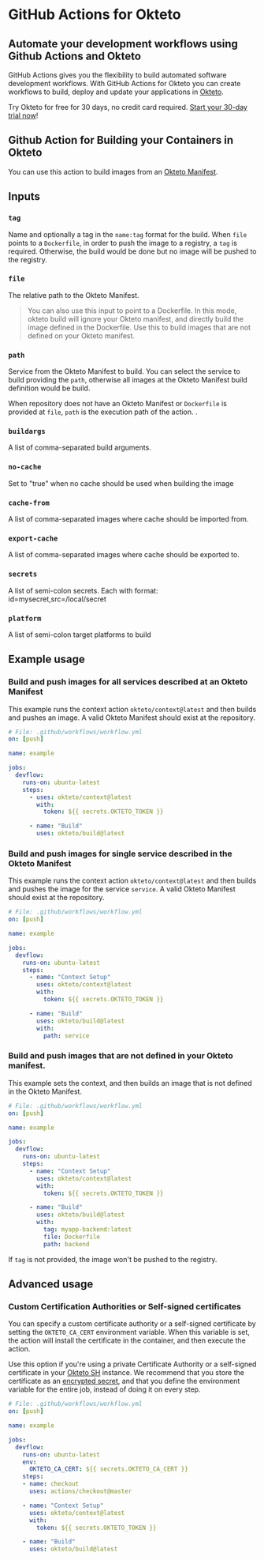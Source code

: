 # GitHub Actions for Okteto

## Automate your development workflows using Github Actions and Okteto

GitHub Actions gives you the flexibility to build automated software development workflows. With GitHub Actions for Okteto you can create workflows to build, deploy and update your applications in [Okteto](www.okteto.com).

Try Okteto for free for 30 days, no credit card required. [Start your 30-day trial now](https://www.okteto.com/free-trial/)!

## Github Action for Building your Containers in Okteto

You can use this action to build images from an [Okteto Manifest](https://www.okteto.com/docs/reference/manifest/).

## Inputs

### `tag`

Name and optionally a tag in the `name:tag` format for the build. When `file` points to a `Dockerfile`, in order to push the image to a registry, a `tag` is required. Otherwise, the build would be done but no image will be pushed to the registry.

### `file`

The relative path to the Okteto Manifest.

> You can also use this input to point to a Dockerfile. In this mode, okteto build will ignore your Okteto manifest, and directly build the image defined in the Dockerfile. Use this to build images that are not defined on your Okteto manifest.

### `path`

Service from the Okteto Manifest to build. You can select the service to build providing the `path`, otherwise all images at the Okteto Manifest build definition would be build.

When repository does not have an Okteto Manifest or `Dockerfile` is provided at `file`, `path` is the execution path of the action. .

### `buildargs`

A list of comma-separated build arguments.

### `no-cache`

Set to "true" when no cache should be used when building the image

### `cache-from`

A list of comma-separated images where cache should be imported from.

### `export-cache`

A list of comma-separated images where cache should be exported to.

### `secrets`

A list of semi-colon secrets. Each with format: id=mysecret,src=/local/secret

### `platform`

A list of semi-colon target platforms to build

## Example usage

### Build and push images for all services described at an Okteto Manifest

This example runs the context action `okteto/context@latest` and then builds and pushes an image. A valid Okteto Manifest should exist at the repository.

```yaml
# File: .github/workflows/workflow.yml
on: [push]

name: example

jobs:
  devflow:
    runs-on: ubuntu-latest
    steps:
      - uses: okteto/context@latest
        with:
          token: ${{ secrets.OKTETO_TOKEN }}

      - name: "Build"
        uses: okteto/build@latest
```

### Build and push images for single service described in the Okteto Manifest

This example runs the context action `okteto/context@latest` and then builds and pushes the image for the service `service`. A valid Okteto Manifest should exist at the repository.

```yaml
# File: .github/workflows/workflow.yml
on: [push]

name: example

jobs:
  devflow:
    runs-on: ubuntu-latest
    steps:
      - name: "Context Setup"
        uses: okteto/context@latest
        with:
          token: ${{ secrets.OKTETO_TOKEN }}

      - name: "Build"
        uses: okteto/build@latest
        with:
          path: service
```

### Build and push images that are not defined in your Okteto manifest.

This example sets the context, and then builds an image that is not defined in the Okteto Manifest.

```yaml
# File: .github/workflows/workflow.yml
on: [push]

name: example

jobs:
  devflow:
    runs-on: ubuntu-latest
    steps:
      - name: "Context Setup"
        uses: okteto/context@latest
        with:
          token: ${{ secrets.OKTETO_TOKEN }}

      - name: "Build"
        uses: okteto/build@latest
        with:
          tag: myapp-backend:latest
          file: Dockerfile
          path: backend
```

If `tag` is not provided, the image won't be pushed to the registry.

## Advanced usage

### Custom Certification Authorities or Self-signed certificates

You can specify a custom certificate authority or a self-signed certificate by setting the `OKTETO_CA_CERT` environment variable. When this variable is set, the action will install the certificate in the container, and then execute the action.

Use this option if you're using a private Certificate Authority or a self-signed certificate in your [Okteto SH](https://www.okteto.com/docs/self-hosted/) instance. We recommend that you store the certificate as an [encrypted secret](https://docs.github.com/en/actions/reference/encrypted-secrets), and that you define the environment variable for the entire job, instead of doing it on every step.

```yaml
# File: .github/workflows/workflow.yml
on: [push]

name: example

jobs:
  devflow:
    runs-on: ubuntu-latest
    env:
      OKTETO_CA_CERT: ${{ secrets.OKTETO_CA_CERT }}
    steps:
    - name: checkout
      uses: actions/checkout@master

    - name: "Context Setup"
      uses: okteto/context@latest
      with:
        token: ${{ secrets.OKTETO_TOKEN }}

    - name: "Build"
      uses: okteto/build@latest
```
